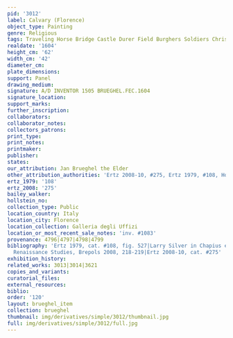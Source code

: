 ```yaml
---
pid: '3012'
label: Calvary (Florence)
object_type: Painting
genre: Religious
tags: Traveling Horse Bridge Castle Durer Field Burghers Soldiers Christ New_Testament
realdate: '1604'
height_cm: '62'
width_cm: '42'
diameter_cm: 
plate_dimensions: 
support: Panel
drawing_medium: 
signature: A/D INVENTOR 1505 BRUEGHEL.FEC.1604
signature_location: 
support_marks: 
further_inscription: 
collaborators: 
collaborator_notes: 
collectors_patrons: 
print_type: 
print_notes: 
printmaker: 
publisher: 
states: 
our_attribution: Jan Brueghel the Elder
other_attribution_authorities: 'Ertz 2008-10, #275, Ertz 1979, #108, Honig database'
ertz_1979: '108'
ertz_2008: '275'
bailey_walker: 
hollstein_no: 
collection_type: Public
location_country: Italy
location_city: Florence
location_collection: Galleria degli Uffizi
location_or_most_recent_sale_notes: 'inv. #1083'
provenance: 4796|4797|4798|4799
bibliography: 'Ertz 1979, cat. #108, fig. 527|Larry Silver in Chapius ed., Northern
  Renaissance Studies, Brepols 2008, 218-219|Ertz 2008-10, cat. #275'
exhibition_history: 
related_works: 3013|3014|3621
copies_and_variants: 
curatorial_files: 
external_resources: 
biblio: 
order: '120'
layout: brueghel_item
collection: brueghel
thumbnail: img/derivatives/simple/3012/thumbnail.jpg
full: img/derivatives/simple/3012/full.jpg
---
```

